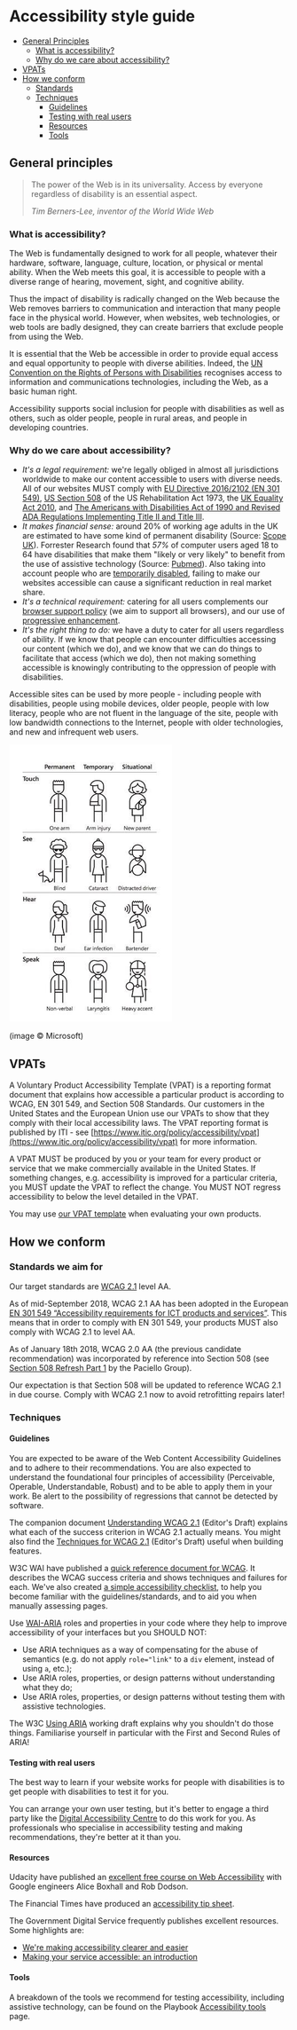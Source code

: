 # Accessibility style guide

- [General Principles](#general-principles)
  - [What is accessibility?](#what-is-accessibility)
  - [Why do we care about accessibility?](#why-do-we-care-about-accessibility)
- [VPATs](#vpats)
- [How we conform](#how-we-conform)
  - [Standards](#standards-we-aim-for)
  - [Techniques](#techniques)
    - [Guidelines](#guidelines)
    - [Testing with real users](#testing-with-real-users)
    - [Resources](#resources)
    - [Tools](#tools)


## General principles

> The power of the Web is in its universality.
> Access by everyone regardless of disability is an essential aspect.
>
> _Tim Berners-Lee, inventor of the World Wide Web_


### What is accessibility?

The Web is fundamentally designed to work for all people, whatever their hardware, software, language, culture, location, or physical or mental ability. When the Web meets this goal, it is accessible to people with a diverse range of hearing, movement, sight, and cognitive ability.

Thus the impact of disability is radically changed on the Web because the Web removes barriers to communication and interaction that many people face in the physical world. However, when websites, web technologies, or web tools are badly designed, they can create barriers that exclude people from using the Web.

It is essential that the Web be accessible in order to provide equal access and equal opportunity to people with diverse abilities. Indeed, the [UN Convention on the Rights of Persons with Disabilities](https://www.un.org/development/desa/disabilities/) recognises access to information and communications technologies, including the Web, as a basic human right.

Accessibility supports social inclusion for people with disabilities as well as others, such as older people, people in rural areas, and people in developing countries.


### Why do we care about accessibility?
  
- *It's a legal requirement:* we're legally obliged in almost all jurisdictions worldwide to make our content accessible to users with diverse needs. All of our websites MUST comply with [EU Directive 2016/2102 (EN 301 549)](https://eur-lex.europa.eu/legal-content/EN/TXT/?qid=1571662799042&uri=CELEX:32016L2102), [US Section 508](https://www.section508.gov/) of the US Rehabilitation Act 1973, the [UK Equality Act 2010](http://www.legislation.gov.uk/ukpga/2010/15/contents), and [The Americans with Disabilities Act of 1990 and Revised ADA Regulations Implementing Title II and Title III](https://www.ada.gov/2010_regs.htm). 
- *It makes financial sense:* around 20% of working age adults in the UK are estimated to have some kind of permanent disability (Source: [Scope UK](https://www.scope.org.uk/media/disability-facts-figures)). Forrester Research found that *_57%_* of computer users aged 18 to 64 have disabilities that make them "likely or very likely" to benefit from the use of assistive technology (Source: [Pubmed](https://www.ncbi.nlm.nih.gov/pmc/articles/PMC2788505/)). Also taking into account people who are [temporarily disabled](https://userway.org/blog/how-situational-disabilities-impact-us-all), failing to make our websites accessible can cause a significant reduction in real market share. 
- *It's a technical requirement:* catering for all users complements our [browser support policy](../practices/graded-browser-support.md) (we aim to support all browsers), and our use of [progressive enhancement](../practices/progressive-enhancement.md). 
- *It's the right thing to do:* we have a duty to cater for all users regardless of ability. If we know that people can encounter difficulties accessing our content (which we do), and we know that we can do things to facilitate that access (which we do), then not making something accessible is knowingly contributing to the oppression of people with disabilities.

Accessible sites can be used by more people - including people with disabilities, people using mobile devices, older people, people with low literacy, people who are not fluent in the language of the site, people with low bandwidth connections to the Internet, people with older technologies, and new and infrequent web users.

![Microsoft illustration of how designing for permanent disabilities helps many people facing temporary or situational disability](images/microsoft-accessibility.jpg)

(image &copy; Microsoft)


## VPATs

A Voluntary Product Accessibility Template (VPAT) is a reporting format document that explains how accessible a particular product is according to WCAG, EN 301 549, and Section 508 Standards. Our customers in the United States and the European Union use our VPATs to show that they comply with their local accessibility laws. The VPAT reporting format is published by ITI - see [https://www.itic.org/policy/accessibility/vpat](https://www.itic.org/policy/accessibility/vpat) for more information. 

A VPAT MUST be produced by you or your team for every product or service that we make commercially available in the United States. If something changes, e.g. accessibility is improved for a particular criteria, you MUST update the VPAT to reflect the change. You MUST NOT regress accessibility to below the level detailed in the VPAT.

You may use [our VPAT template](https://github.com/springernature/vpat) when evaluating your own products. 


## How we conform

### Standards we aim for

Our target standards are [WCAG 2.1](https://www.w3.org/TR/WCAG21/) level AA.

As of mid-September 2018, WCAG 2.1 AA has been adopted in the European [EN 301 549 “Accessibility requirements for ICT products and services”](https://www.w3.org/blog/2018/09/wcag-2-1-adoption-in-europe/). This means that in order to comply with EN 301 549, your products MUST also comply with WCAG 2.1 to level AA.

As of January 18th 2018, WCAG 2.0 AA (the previous candidate recommendation) was incorporated by reference into Section 508 (see [Section 508 Refresh Part 1](https://www.paciellogroup.com/blog/2017/01/section-508-refresh-part-1/) by the Paciello Group). 

Our expectation is that Section 508 will be updated to reference WCAG 2.1 in due course. Comply with WCAG 2.1 now to avoid retrofitting repairs later!  


### Techniques

#### Guidelines

You are expected to be aware of the Web Content Accessibility Guidelines and to adhere to their recommendations. You are also expected to understand the foundational four principles of accessibility (Perceivable, Operable, Understandable, Robust) and to be able to apply them in your work. Be alert to the possibility of regressions that cannot be detected by software.

The companion document [Understanding WCAG 2.1](https://www.w3.org/WAI/WCAG21/Understanding/) (Editor's Draft) explains what each of the success criterion in WCAG 2.1 actually means. You might also find the [Techniques for WCAG 2.1](https://www.w3.org/WAI/WCAG21/Techniques/) (Editor's Draft) useful when building features. 

W3C WAI have published a [quick reference document for WCAG](https://www.w3.org/WAI/WCAG21/quickref/?versions=2.0). It describes the WCAG success criteria and shows techniques and failures for each. We've also created [a simple accessibility checklist](accessibility-checklist.md), to help you become familiar with the guidelines/standards, and to aid you when manually assessing pages. 

Use [WAI-ARIA](https://www.w3.org/TR/wai-aria/) roles and properties in your code where they help to improve accessibility of your interfaces but you SHOULD NOT: 
* Use ARIA techniques as a way of compensating for the abuse of semantics (e.g. do not apply `role="link"` to a `div` element, instead of using `a`, etc.);
* Use ARIA roles, properties, or design patterns without understanding what they do;
* Use ARIA roles, properties, or design patterns without testing them with assistive technologies.

The W3C [Using ARIA](https://www.w3.org/TR/using-aria/#NOTES) working draft explains why you shouldn't do those things. Familiarise yourself in particular with the First and Second Rules of ARIA! 


#### Testing with real users

The best way to learn if your website works for people with disabilities is to get people with disabilities to test it for you. 

You can arrange your own user testing, but it's better to engage a third party like the [Digital Accessibility Centre](http://www.digitalaccessibilitycentre.org/) to do this work for you. As professionals who specialise in accessibility testing and making recommendations, they're better at it than you. 


#### Resources

Udacity have published an [excellent free course on Web Accessibility](https://www.udacity.com/course/web-accessibility--ud891) with Google engineers Alice Boxhall and Rob Dodson. 

The Financial Times have produced an [accessibility tip sheet](https://ft-interactive.github.io/accessibility/index.html).

The Government Digital Service frequently publishes excellent resources. Some highlights are:

* [We're making accessibility clearer and easier](https://gds.blog.gov.uk/2017/10/23/were-making-accessibility-clearer-and-easier/)
* [Making your service accessible: an introduction](https://www.gov.uk/service-manual/helping-people-to-use-your-service/making-your-service-accessible-an-introduction)

#### Tools 

A breakdown of the tools we recommend for testing accessibility, including assistive technology, can be found on the Playbook [Accessibility tools](tools.md) page. 
